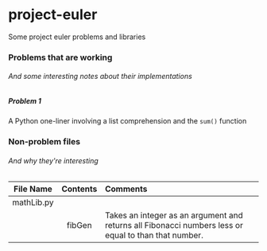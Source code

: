 project-euler
=============

Some project euler problems and libraries

### Problems that are working
###### And some interesting notes about their implementations

##### Problem 1
A Python one-liner involving a list comprehension and the ```sum()``` function



### Non-problem files
###### And why they're interesting

| File Name | Contents | Comments |
| :---------: | :--------: | :-------- |
| mathLib.py | | |
| | fibGen | Takes an integer as an argument and returns all Fibonacci numbers less or equal to than that number. |